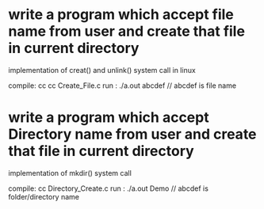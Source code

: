 
# write a program which accept file name from user and create that file in current directory
implementation of creat() and unlink() system call in linux

compile: cc cc Create_File.c
run : ./a.out abcdef    // abcdef is file name

 # write a program which accept Directory name from user and create that file in current directory
implementation of mkdir() system call

compile: cc Directory_Create.c
run : ./a.out Demo    // abcdef is folder/directory name


